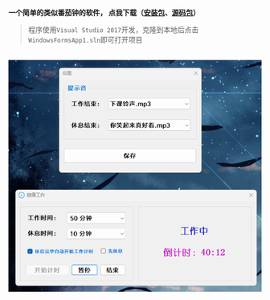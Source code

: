 **一个简单的类似番茄钟的软件， 点我下载（[安装包](https://gitee.com/easecat_gitee/Timer/releases/download/Timer_v1.12/%E7%AE%80%E6%98%93%E7%95%AA%E8%8C%84%E9%92%9F-%E7%BB%BF%E8%89%B2%E7%89%88.rar)、[源码包](https://gitee.com/easecat_gitee/Timer/blob/master/WindowsFormsApp1.rar)）**<br/>
> 程序使用`Visual Studio 2017`开发，克隆到本地后点击`WindowsFormsApp1.sln`即可打开项目

<br/>![输入图片说明](images/image.png)
